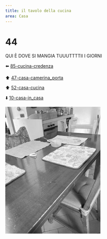 ```yaml
---
title: il tavolo della cucina
area: Casa
---
```

# 44
QUI È DOVE SI MANGIA TUUUTTTTII I GIORNI

⬅️ [85-cucina-credenza](85-cucina-credenza.md)

⬆️ [47-casa-camerina_porta](47-casa-camerina_porta.md)

⬆️ [52-casa-cucina](52-casa-cucina.md)

⬇️ [10-casa-in_casa](10-casa-in_casa.md)

![foto_52](_assets/preview/foto_52.jpg)
